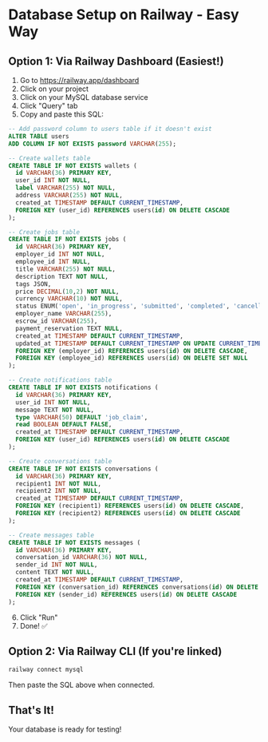 # Database Setup on Railway - Easy Way

## Option 1: Via Railway Dashboard (Easiest!)

1. Go to https://railway.app/dashboard
2. Click on your project
3. Click on your MySQL database service
4. Click "Query" tab
5. Copy and paste this SQL:

```sql
-- Add password column to users table if it doesn't exist
ALTER TABLE users 
ADD COLUMN IF NOT EXISTS password VARCHAR(255);

-- Create wallets table
CREATE TABLE IF NOT EXISTS wallets (
  id VARCHAR(36) PRIMARY KEY,
  user_id INT NOT NULL,
  label VARCHAR(255) NOT NULL,
  address VARCHAR(255) NOT NULL,
  created_at TIMESTAMP DEFAULT CURRENT_TIMESTAMP,
  FOREIGN KEY (user_id) REFERENCES users(id) ON DELETE CASCADE
);

-- Create jobs table
CREATE TABLE IF NOT EXISTS jobs (
  id VARCHAR(36) PRIMARY KEY,
  employer_id INT NOT NULL,
  employee_id INT NULL,
  title VARCHAR(255) NOT NULL,
  description TEXT NOT NULL,
  tags JSON,
  price DECIMAL(10,2) NOT NULL,
  currency VARCHAR(10) NOT NULL,
  status ENUM('open', 'in_progress', 'submitted', 'completed', 'cancelled') DEFAULT 'open',
  employer_name VARCHAR(255),
  escrow_id VARCHAR(255),
  payment_reservation TEXT NULL,
  created_at TIMESTAMP DEFAULT CURRENT_TIMESTAMP,
  updated_at TIMESTAMP DEFAULT CURRENT_TIMESTAMP ON UPDATE CURRENT_TIMESTAMP,
  FOREIGN KEY (employer_id) REFERENCES users(id) ON DELETE CASCADE,
  FOREIGN KEY (employee_id) REFERENCES users(id) ON DELETE SET NULL
);

-- Create notifications table
CREATE TABLE IF NOT EXISTS notifications (
  id VARCHAR(36) PRIMARY KEY,
  user_id INT NOT NULL,
  message TEXT NOT NULL,
  type VARCHAR(50) DEFAULT 'job_claim',
  read BOOLEAN DEFAULT FALSE,
  created_at TIMESTAMP DEFAULT CURRENT_TIMESTAMP,
  FOREIGN KEY (user_id) REFERENCES users(id) ON DELETE CASCADE
);

-- Create conversations table
CREATE TABLE IF NOT EXISTS conversations (
  id VARCHAR(36) PRIMARY KEY,
  recipient1 INT NOT NULL,
  recipient2 INT NOT NULL,
  created_at TIMESTAMP DEFAULT CURRENT_TIMESTAMP,
  FOREIGN KEY (recipient1) REFERENCES users(id) ON DELETE CASCADE,
  FOREIGN KEY (recipient2) REFERENCES users(id) ON DELETE CASCADE
);

-- Create messages table
CREATE TABLE IF NOT EXISTS messages (
  id VARCHAR(36) PRIMARY KEY,
  conversation_id VARCHAR(36) NOT NULL,
  sender_id INT NOT NULL,
  content TEXT NOT NULL,
  created_at TIMESTAMP DEFAULT CURRENT_TIMESTAMP,
  FOREIGN KEY (conversation_id) REFERENCES conversations(id) ON DELETE CASCADE,
  FOREIGN KEY (sender_id) REFERENCES users(id) ON DELETE CASCADE
);
```

6. Click "Run"
7. Done! ✅

## Option 2: Via Railway CLI (If you're linked)

```bash
railway connect mysql
```

Then paste the SQL above when connected.

## That's It!

Your database is ready for testing!

